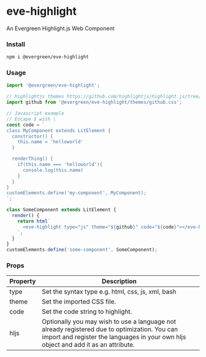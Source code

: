 # eve-highlight

An Evergreen Highlight.js Web Component

### Install

```bash
npm i @evergreen/eve-highlight
```

### Usage

```js
import '@evergreen/eve-highlight';

// highlightjs themes https://github.com/highlightjs/highlight.js/tree/master/src/styles
import github from '@evergreen/eve-highlight/themes/github.css';

// Javascript example
// Escape $ with \
const code = `
class MyComponent extends LitElement {
  constructor() {
    this.name = 'helloworld'
  }

  renderThing() {
    if(this.name === 'helloworld'){
      console.log(this.name)
    }
  }
}
customElements.define('my-component', MyComponent);
`;

class SomeComponent extends LitElement {
  render() {
    return html`
      <eve-highlight type="js" theme="${github}" code="${code}"></eve-highlight>
    `;
  }
}
customElements.define('some-component', SomeComponent);
```

### Props

| Property | Description |
| -------- | ----------- |
| type     | Set the syntax type e.g. html, css, js, xml, bash |
| theme    | Set the imported CSS file. |
| code     | Set the code string to highlight. |
| hljs     | Optionally you may wish to use a language not already registered due to optimization. You can import and register the languages in your own hljs object and add it as an attribute. |